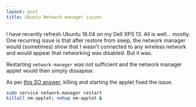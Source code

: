 ```yaml
---
layout: post
title: Ubuntu Network manager issues
---
```


I have recently refresh Ubuntu 16.04 on my Dell XPS 13. All is well... mostly. One recurring issue is that after restore from sleep, the network manager would (sometimes) show that I wasn't connected to any wireless network and would appear that networking was disabled. But it was.

Restarting `network-manager` was not sufficient and the network manager applet would then simply dissapear. 

As per [this SO answer](https://askubuntu.com/a/699062), killing and starting the applet fixed the issue.

```bash
sudo service network-manager restart
killall nm-applet; nohup nm-applet &
```
